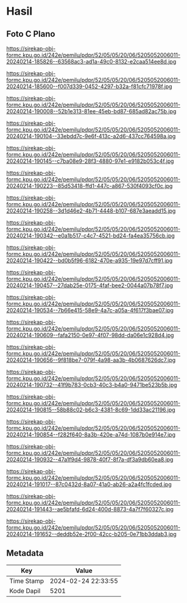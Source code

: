 # Hasil

## Foto C Plano

https://sirekap-obj-formc.kpu.go.id/242e/pemilu/pdpr/52/05/05/20/06/5205052006011-20240214-185826--63568ac3-ad1a-49c0-8132-e2caa514ee8d.jpg

https://sirekap-obj-formc.kpu.go.id/242e/pemilu/pdpr/52/05/05/20/06/5205052006011-20240214-185600--f007d339-0452-4297-b32a-f81cfc71978f.jpg

https://sirekap-obj-formc.kpu.go.id/242e/pemilu/pdpr/52/05/05/20/06/5205052006011-20240214-190008--52b1e313-81ee-45eb-bd87-685ad82ac75b.jpg

https://sirekap-obj-formc.kpu.go.id/242e/pemilu/pdpr/52/05/05/20/06/5205052006011-20240214-190104--33ebdd7c-9e6f-413c-a2d6-437cc764598a.jpg

https://sirekap-obj-formc.kpu.go.id/242e/pemilu/pdpr/52/05/05/20/06/5205052006011-20240214-190145--c7ba08e9-28f3-4880-97e1-e9182b053c4f.jpg

https://sirekap-obj-formc.kpu.go.id/242e/pemilu/pdpr/52/05/05/20/06/5205052006011-20240214-190223--85d53418-ffd1-447c-a867-530f4093cf0c.jpg

https://sirekap-obj-formc.kpu.go.id/242e/pemilu/pdpr/52/05/05/20/06/5205052006011-20240214-190258--3d1d46e2-4b71-4448-b107-687e3aeadd15.jpg

https://sirekap-obj-formc.kpu.go.id/242e/pemilu/pdpr/52/05/05/20/06/5205052006011-20240214-190342--e0a1b517-c4c7-4521-bd24-fa4ea35756cb.jpg

https://sirekap-obj-formc.kpu.go.id/242e/pemilu/pdpr/52/05/05/20/06/5205052006011-20240214-190422--bd0b5f96-6182-470e-a935-19e97d7cff91.jpg

https://sirekap-obj-formc.kpu.go.id/242e/pemilu/pdpr/52/05/05/20/06/5205052006011-20240214-190457--27dab25e-0175-4faf-bee2-0044a07b78f7.jpg

https://sirekap-obj-formc.kpu.go.id/242e/pemilu/pdpr/52/05/05/20/06/5205052006011-20240214-190534--7b66e415-58e9-4a7c-a05a-4f617f3bae07.jpg

https://sirekap-obj-formc.kpu.go.id/242e/pemilu/pdpr/52/05/05/20/06/5205052006011-20240214-190609--fafa2150-0e97-4f07-98dd-da06e1c928d4.jpg

https://sirekap-obj-formc.kpu.go.id/242e/pemilu/pdpr/52/05/05/20/06/5205052006011-20240214-190656--9f818be7-079f-4a98-aa3b-4b0687626dc7.jpg

https://sirekap-obj-formc.kpu.go.id/242e/pemilu/pdpr/52/05/05/20/06/5205052006011-20240214-190732--41f9b783-0cb3-40c3-b4a0-9471be523b5b.jpg

https://sirekap-obj-formc.kpu.go.id/242e/pemilu/pdpr/52/05/05/20/06/5205052006011-20240214-190815--58b88c02-b6c3-4381-8c69-1dd33ac21196.jpg

https://sirekap-obj-formc.kpu.go.id/242e/pemilu/pdpr/52/05/05/20/06/5205052006011-20240214-190854--f282f640-8a3b-420e-a74d-1087b0e914e7.jpg

https://sirekap-obj-formc.kpu.go.id/242e/pemilu/pdpr/52/05/05/20/06/5205052006011-20240214-190932--47a1f9d4-9878-40f7-8f7a-df3a9db60ea8.jpg

https://sirekap-obj-formc.kpu.go.id/242e/pemilu/pdpr/52/05/05/20/06/5205052006011-20240214-191017--87c0432d-8a07-41a0-ab26-a2a4fc1fcded.jpg

https://sirekap-obj-formc.kpu.go.id/242e/pemilu/pdpr/52/05/05/20/06/5205052006011-20240214-191443--ae5bfafd-6d24-400d-8873-4a7f7f60327c.jpg

https://sirekap-obj-formc.kpu.go.id/242e/pemilu/pdpr/52/05/05/20/06/5205052006011-20240214-191652--deddb52e-2f00-42cc-b205-0e71bb3ddab3.jpg


## Metadata

| Key        | Value               |
| ---------- | ------------------- |
| Time Stamp | 2024-02-24 22:33:55 |
| Kode Dapil | 5201                |



